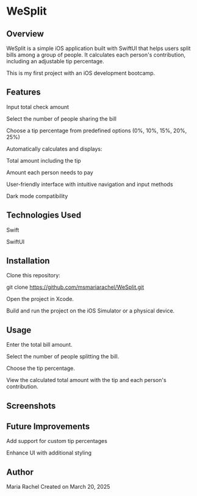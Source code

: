 # WeSplit

## Overview

WeSplit is a simple iOS application built with SwiftUI that helps users split bills among a group of people. It calculates each person's contribution, including an adjustable tip percentage.

This is my first project with an iOS development bootcamp.

## Features

Input total check amount

Select the number of people sharing the bill

Choose a tip percentage from predefined options (0%, 10%, 15%, 20%, 25%)

Automatically calculates and displays:

Total amount including the tip

Amount each person needs to pay

User-friendly interface with intuitive navigation and input methods

Dark mode compatibility

## Technologies Used

Swift

SwiftUI

## Installation

Clone this repository:

git clone https://github.com/msmariarachel/WeSplit.git

Open the project in Xcode.

Build and run the project on the iOS Simulator or a physical device.

## Usage

Enter the total bill amount.

Select the number of people splitting the bill.

Choose the tip percentage.

View the calculated total amount with the tip and each person's contribution.

## Screenshots



## Future Improvements

Add support for custom tip percentages

Enhance UI with additional styling

## Author

Maria Rachel
Created on March 20, 2025

